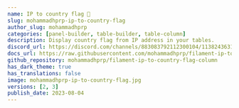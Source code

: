 ```yaml
---
name: IP to country flag 🚩
slug: mohammadhprp-ip-to-country-flag
author_slug: mohammadhprp
categories: [panel-builder, table-builder, table-column]
description: Display country flag from IP address in your tables.
discord_url: https://discord.com/channels/883083792112300104/1138243631254360176
docs_url: https://raw.githubusercontent.com/mohammadhprp/filament-ip-to-country-flag-column/master/README.md
github_repository: mohammadhprp/filament-ip-to-country-flag-column
has_dark_theme: true
has_translations: false
image: mohammadhprp-ip-to-country-flag.jpg
versions: [2, 3]
publish_date: 2023-08-04
---
```


